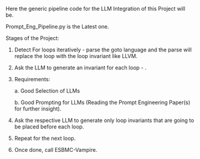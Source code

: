 Here the generic pipeline code for the LLM Integration of this Project will be. 


Prompt_Eng_Pipeline.py is the Latest one.


Stages of the Project: 

1. Detect For loops iteratively - parse the goto language and the parse will replace the loop with the loop invariant like LLVM.
2. Ask the LLM to generate an invariant for each loop - . 
3. Requirements:


   a. Good Selection of LLMs



   b. Good Prompting for LLMs (Reading the Prompt Engineering Paper(s) for further insight).
   
5. Ask the respective LLM to generate only loop invariants that are going to be placed before each loop.
6. Repeat for the next loop.
7. Once done, call ESBMC-Vampire.

